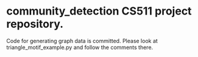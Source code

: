 # community_detection CS511 project repository.

Code for generating graph data is committed. Please look at triangle_motif_example.py and follow the comments there.
